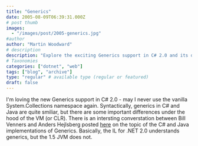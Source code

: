 ```yaml
---
title: "Generics"
date: 2005-08-09T06:39:31.000Z
# post thumb
images:
  - "/images/post/2005-generics.jpg"
#author
author: "Martin Woodward"
# description
description: "Explore the exciting Generics support in C# 2.0 and its differences compared to Java, as discussed by Bill Venners and Anders Hejlsberg."
# Taxonomies
categories: ["dotnet", "web"]
tags: ["blog", "archive"]
type: "regular" # available type (regular or featured)
draft: false
---
```


I'm loving the new Generics support in C# 2.0 - may I never use the vanilla System.Collections namespace again. Syntactically, generics in C# and Java are quite smiliar, but there are some important differences under the hood of the VM (or CLR). There is an intersting converstation between Bill Venners and Anders Hejlsberg posted [here](http://www.artima.com/intv/generics2.html) on the topic of the C# and Java implementations of Generics. Basically, the IL for .NET 2.0 understands generics, but the 1.5 JVM does not.

